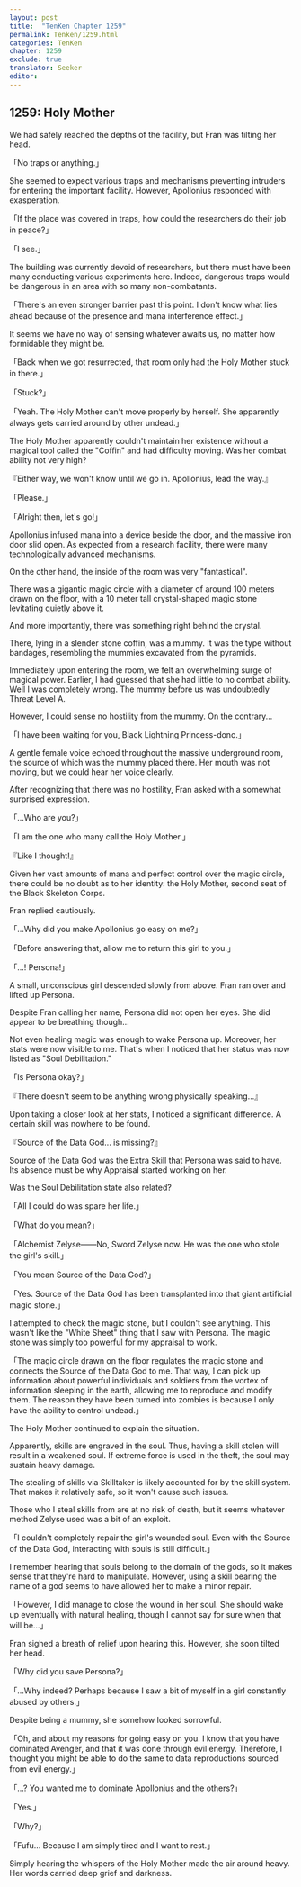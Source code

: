 ```yaml
---
layout: post
title:  "TenKen Chapter 1259"
permalink: Tenken/1259.html
categories: TenKen
chapter: 1259
exclude: true
translator: Seeker
editor: 
---
```

<h2>1259: Holy Mother</h2>

We had safely reached the depths of the facility, but Fran was tilting her head.

「No traps or anything.」

She seemed to expect various traps and mechanisms preventing intruders for entering the important facility. However, Apollonius responded with exasperation.

「If the place was covered in traps, how could the researchers do their job in peace?」

「I see.」

The building was currently devoid of researchers, but there must have been many conducting various experiments here. Indeed, dangerous traps would be dangerous in an area with so many non-combatants.

「There's an even stronger barrier past this point. I don't know what lies ahead because of the presence and mana interference effect.」

It seems we have no way of sensing whatever awaits us, no matter how formidable they might be.

「Back when we got resurrected, that room only had the Holy Mother stuck in there.」

「Stuck?」

「Yeah. The Holy Mother can't move properly by herself. She apparently always gets carried around by other undead.」

The Holy Mother apparently couldn't maintain her existence without a magical tool called the "Coffin" and had difficulty moving. Was her combat ability not very high?

『Either way, we won't know until we go in. Apollonius, lead the way.』

「Please.」

「Alright then, let's go!」

Apollonius infused mana into a device beside the door, and the massive iron door slid open. As expected from a research facility, there were many technologically advanced mechanisms.

On the other hand, the inside of the room was very "fantastical".

There was a gigantic magic circle with a diameter of around 100 meters drawn on the floor, with a 10 meter tall crystal-shaped magic stone levitating quietly above it.

And more importantly, there was something right behind the crystal.

There, lying in a slender stone coffin, was a mummy. It was the type without bandages, resembling the mummies excavated from the pyramids.

Immediately upon entering the room, we felt an overwhelming surge of magical power. Earlier, I had guessed that she had little to no combat ability. Well I was completely wrong. The mummy before us was undoubtedly Threat Level A.

However, I could sense no hostility from the mummy. On the contrary...

「I have been waiting for you, Black Lightning Princess-dono.」

A gentle female voice echoed throughout the massive underground room, the source of which was the mummy placed there. Her mouth was not moving, but we could hear her voice clearly.

After recognizing that there was no hostility, Fran asked with a somewhat surprised expression.

「...Who are you?」

「I am the one who many call the Holy Mother.」

『Like I thought!』

Given her vast amounts of mana and perfect control over the magic circle, there could be no doubt as to her identity: the Holy Mother, second seat of the Black Skeleton Corps.

Fran replied cautiously.

「...Why did you make Apollonius go easy on me?」

「Before answering that, allow me to return this girl to you.」

「...! Persona!」

A small, unconscious girl descended slowly from above. Fran ran over and lifted up Persona.

Despite Fran calling her name, Persona did not open her eyes. She did appear to be breathing though...

Not even healing magic was enough to wake Persona up. Moreover, her stats were now visible to me. That's when I noticed that her status was now listed as "Soul Debilitation."

「Is Persona okay?」

『There doesn't seem to be anything wrong physically speaking...』

Upon taking a closer look at her stats, I noticed a significant difference. A certain skill was nowhere to be found.

『Source of the Data God... is missing?』

Source of the Data God was the Extra Skill that Persona was said to have. Its absence must be why Appraisal started working on her.

Was the Soul Debilitation state also related?

「All I could do was spare her life.」

「What do you mean?」

「Alchemist Zelyse——No, Sword Zelyse now. He was the one who stole the girl's skill.」

「You mean Source of the Data God?」

「Yes. Source of the Data God has been transplanted into that giant artificial magic stone.」

I attempted to check the magic stone, but I couldn't see anything. This wasn't like the "White Sheet" thing that I saw with Persona. The magic stone was simply too powerful for my appraisal to work.

「The magic circle drawn on the floor regulates the magic stone and connects the Source of the Data God to me. That way, I can pick up information about powerful individuals and soldiers from the vortex of information sleeping in the earth, allowing me to reproduce and modify them. The reason they have been turned into zombies is because I only have the ability to control undead.」

The Holy Mother continued to explain the situation.

Apparently, skills are engraved in the soul. Thus, having a skill stolen will result in a weakened soul. If extreme force is used in the theft, the soul may sustain heavy damage.

The stealing of skills via Skilltaker is likely accounted for by the skill system. That makes it relatively safe, so it won't cause such issues.

Those who I steal skills from are at no risk of death, but it seems whatever method Zelyse used was a bit of an exploit.

「I couldn't completely repair the girl's wounded soul. Even with the Source of the Data God, interacting with souls is still difficult.」

I remember hearing that souls belong to the domain of the gods, so it makes sense that they're hard to manipulate. However, using a skill bearing the name of a god seems to have allowed her to make a minor repair.

「However, I did manage to close the wound in her soul. She should wake up eventually with natural healing, though I cannot say for sure when that will be...」

Fran sighed a breath of relief upon hearing this. However, she soon tilted her head.

「Why did you save Persona?」

「...Why indeed? Perhaps because I saw a bit of myself in a girl constantly abused by others.」

Despite being a mummy, she somehow looked sorrowful.

「Oh, and about my reasons for going easy on you. I know that you have dominated Avenger, and that it was done through evil energy. Therefore, I thought you might be able to do the same to data reproductions sourced from evil energy.」

「...? You wanted me to dominate Apollonius and the others?」

「Yes.」

「Why?」

「Fufu... Because I am simply tired and I want to rest.」

Simply hearing the whispers of the Holy Mother made the air around heavy. Her words carried deep grief and darkness.



